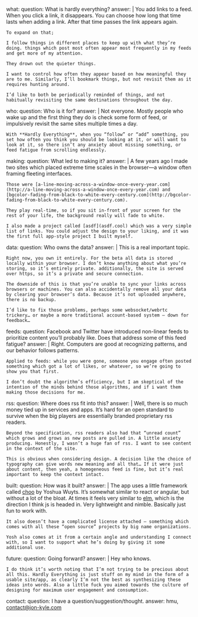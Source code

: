 what:
  question: What is hardly everything?
  answer: |
    You add links to a feed. When you click a link, it disappears. You can choose how long that time lasts when adding a link. After that time passes the link appears again.

    To expand on that;

    I follow things in different places to keep up with what they’re doing. things which post most often appear most frequently in my feeds and get more of my attention.

    They drown out the quieter things.

    I want to control how often they appear based on how meaningful they are to me. Similarly, I’ll bookmark things, but not revisit them as it requires hunting around.

    I’d like to both be periodically reminded of things, and not habitually revisiting the same destinations throughout the day.

who:
  question: Who is it for?
  answer: |
    Not everyone. Mostly people who wake up and the first thing they do is check some form of feed, or impulsively revisit the same sites multiple times a day.

    With **Hardly Everything**, when you “follow” or “add” something, you set how often you think you should be looking at it, or will want to look at it, so there isn’t any anxiety about missing something, or feed fatigue from scrolling endlessly.

making:
  question: What led to making it?
  answer: |
    A few years ago I made two sites which placed extreme time scales in the browser—a window often framing fleeting interfaces.

    Those were [a-line-moving-across-a-window-once-every-year.com](http://a-line-moving-across-a-window-once-every-year.com) and [bgcolor-fading-from-black-to-white-every-century.com](http://bgcolor-fading-from-black-to-white-every-century.com).

    They play real-time, so if you sit in-front of your screen for the rest of your life, the background really will fade to white.

    I also made a project called [asdf](asdf.cool) which was a very simple list of links. You could adjust the design to your liking, and it was the first full app-style project I built myself.

data:
  question: Who owns the data?
  answer: |
    This is a real important topic.

    Right now, you own it entirely. For the beta all data is stored locally within your browser. I don’t know anything about what you’re storing, so it’s entirely private. additionally, the site is served over https, so it’s a private and secure connection.

    The downside of this is that you’re unable to sync your links across browsers or machines. You can also accidentally remove all your data by clearing your browser’s data. Because it’s not uploaded anywhere, there is no backup.

    I’d like to fix those problems, perhaps some websocket/webrtc trickery… or maybe a more traditional account-based system — down for feedback…

feeds:
  question: Facebook and Twitter have introduced non-linear feeds to prioritize content you’ll probably like. Does that address some of this feed fatigue?
  answer: |
    Right. Computers are good at recognizing patterns, and our behavior follows patterns.

    Applied to feeds: while you were gone, someone you engage often posted something which got a lot of likes, or whatever, so we’re going to show you that first.

    I don’t doubt the algorithm’s efficiency, but I am skeptical of the intention of the minds behind those algorithms, and if i want them making those decisions for me.

rss:
  question: Where does rss fit into this?
  answer: |
    Well, there is so much money tied up in services and apps. It’s hard for an open standard to survive when the big players are essentially branded proprietary rss readers.

    Beyond the specification, rss readers also had that “unread count” which grows and grows as new posts are pulled in. A little anxiety producing. Honestly, I wasn’t a huge fan of rss. I want to see content in the context of the site.

    This is obvious when considering design. A decision like the choice of typography can give words new meaning and all that… If it were just about content, then yeah, a homogeneous feed is fine, but it’s real important to keep the context intact.

built:
  question: How was it built?
  answer: |
    The app uses a little framework called [choo](https://github.com/yoshuawuyts/choo) by Yoshua Wuyts. It’s somewhat similar to react or angular, but without a lot of the bloat. At times it feels very similar to [elm](http://elm-lang.org/), which is the direction I think js is headed in. Very lightweight and nimble. Basically just fun to work with.

    It also doesn’t have a complicated license attached — something which comes with all these “open source” projects by big name organizations.

    Yosh also comes at it from a certain angle and understanding I connect with, so I want to support what he’s doing by giving it some additional use.

future:
  question: Going forward?
  answer: |
    Hey who knows.

    I do think it’s worth noting that I’m not trying to be precious about all this. Hardly Everything is just stuff on my mind in the form of a usable site/app, as clearly I’m not the best as synthesizing these ideas into words. Also a little fuck you aimed towards the culture of designing for maximum user engagement and consumption.

contact:
  question: I have a question/suggestion/thought.
  answer: hmu, [contact@jon-kyle.com](mailto:contact@jon-kyle.com)